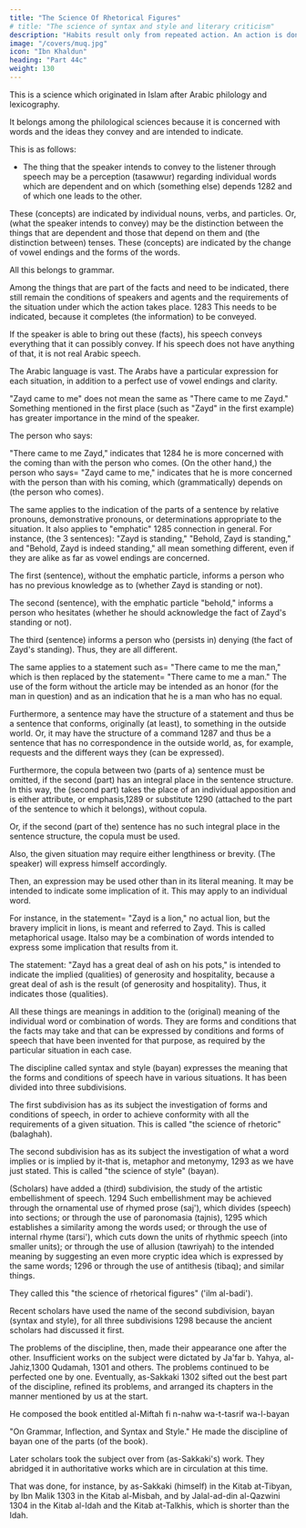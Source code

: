 ```yaml
---
title: "The Science Of Rhetorical Figures"
# title: "The science of syntax and style and literary criticism"
description: "Habits result only from repeated action. An action is done first once"
image: "/covers/muq.jpg"
icon: "Ibn Khaldun"
heading: "Part 44c"
weight: 130
---
```




This is a science which originated in Islam after Arabic philology and lexicography. 

It belongs among the philological sciences because it is concerned with words and the ideas they convey and are intended to indicate. 

This is as follows:
- The thing that the speaker intends to convey to the listener through speech may be a perception (tasawwur) regarding individual words which are dependent and on which (something else) depends 1282 and of which one leads to the other.

These (concepts) are indicated by individual nouns, verbs, and particles. Or, (what the speaker intends to convey) may be the distinction between the things that are
dependent and those that depend on them and (the distinction between) tenses. These (concepts) are indicated by the change of vowel endings and the forms of the words.

All this belongs to grammar.

Among the things that are part of the facts and need to be indicated, there still remain the conditions of speakers and agents and the requirements of the situation under which the action takes place. 1283 This needs to be indicated, because it completes (the information) to be conveyed. 

If the speaker is able to bring out these (facts), his speech conveys everything that it can possibly convey. If his speech
does not have anything of that, it is not real Arabic speech. 

The Arabic language is vast. The Arabs have a particular expression for each situation, in addition to a perfect use of vowel endings and clarity.

"Zayd came to me" does not mean the same as "There came to me Zayd." Something mentioned in the first place (such as "Zayd" in the first example) has greater importance in the mind of the speaker. 

The person who says:

"There came to me Zayd," indicates that 1284 he is more concerned with the coming than with the person who comes. (On the other hand,) the person who says= "Zayd came to me," indicates that he is more concerned with the person than with his coming, which (grammatically) depends on (the person who comes).

The same applies to the indication of the parts of a sentence by relative pronouns, demonstrative pronouns, or determinations appropriate to the situation. It also applies to "emphatic" 1285 connection in general. For instance, (the 3 sentences): "Zayd is standing," "Behold, Zayd is standing," and "Behold, Zayd is
indeed standing," all mean something different, even if they are alike as far as vowel endings are concerned. 

The first (sentence), without the emphatic particle, informs a person who has no previous knowledge as to (whether Zayd is standing or not). 

The second (sentence), with the emphatic particle "behold," informs a person who hesitates (whether he should acknowledge the fact of Zayd's standing or not). 

The third (sentence) informs a person who (persists in) denying (the fact of Zayd's standing). Thus, they are all different.

The same applies to a statement such as= "There came to me the man," which is then replaced by the statement= "There came to me a man." The use of the form
without the article may be intended as an honor (for the man in question) and as an
indication that he is a man who has no equal.

Furthermore, a sentence may have the structure of a statement and thus be a sentence that conforms, originally (at least), to something in the outside world. Or, it
may have the structure of a command 1287 and thus be a sentence that has no correspondence in the outside world, as, for example, requests and the different
ways they (can be expressed).

Furthermore, the copula between two (parts of a) sentence must be omitted, if the second (part) has an integral place in the sentence structure. In this way, the (second part) takes the place of an individual apposition and is either attribute, or emphasis,1289 or substitute 1290 (attached to the part of the sentence to which it belongs), without copula.

Or, if the second (part of the) sentence has no such integral place in the sentence structure, the copula must be used.

Also, the given situation may require either lengthiness or brevity. (The speaker) will express himself accordingly.

Then, an expression may be used other than in its literal meaning. It may be intended to indicate some implication of it. This may apply to an individual word.

For instance, in the statement= "Zayd is a lion," no actual lion, but the bravery implicit in lions, is meant and referred to Zayd. This is called metaphorical usage. Italso may be a combination of words intended to express some implication that results from it. 

The statement: "Zayd has a great deal of ash on his pots," is intended to indicate the implied (qualities) of generosity and hospitality, because a great deal of ash is the result (of generosity and hospitality). Thus, it indicates those (qualities). 

All these things are meanings in addition to the (original) meaning of the individual word or combination of words. They are forms and conditions that the facts may take and that can be expressed by conditions and forms of speech that have been invented for that purpose, as required by the particular situation in each case.

The discipline called syntax and style (bayan) expresses the meaning that the forms and conditions of speech have in various situations. It has been divided into
three subdivisions.

The first subdivision has as its subject the investigation of forms and conditions of speech, in order to achieve conformity with all the requirements of a
given situation. This is called "the science of rhetoric" (balaghah). 

The second subdivision has as its subject the investigation of what a word implies or is implied by it-that is, metaphor and metonymy, 1293 as we have just
stated. This is called "the science of style" (bayan).

(Scholars) have added a (third) subdivision, the study of the artistic embellishment of speech. 1294 Such embellishment may be achieved through the ornamental use of rhymed prose (saj'), which divides (speech) into sections; or through the use of paronomasia (tajnis), 1295 which establishes a similarity among the words used; or through the use of internal rhyme (tarsi'), which cuts down the units of rhythmic speech (into smaller units); or through the use of allusion (tawriyah) to the intended meaning by suggesting an even more cryptic idea which is expressed by the same words; 1296 or through the use of antithesis (tibaq); and similar things. 

They called this "the science of rhetorical figures" ('ilm al-badi'). 

Recent scholars have used the name of the second subdivision, bayan (syntax and style), for all three subdivisions 1298 because the ancient scholars had discussed it first.

The problems of the discipline, then, made their appearance one after the other. Insufficient works on the subject were dictated by Ja'far b. Yahya, al-Jahiz,1300 Qudamah, 1301 and others. The problems continued to be perfected one by one. Eventually, as-Sakkaki 1302 sifted out the best part of the discipline, refined its problems, and arranged its chapters in the manner mentioned by us at the start.

He composed the book entitled al-Miftah fi n-nahw wa-t-tasrif wa-l-bayan 

"On Grammar, Inflection, and Syntax and Style." He made the discipline of bayan one of the parts (of the book). 

Later scholars took the subject over from (as-Sakkaki's) work. They abridged it in authoritative works which are in circulation at this time. 

That was done, for instance, by as-Sakkaki (himself) in the Kitab at-Tibyan, by Ibn Malik 1303 in the Kitab al-Misbah, and by Jalal-ad-din al-Qazwini 1304 in the Kitab al-Idah and the Kitab at-Talkhis, which is shorter than the Idah.
